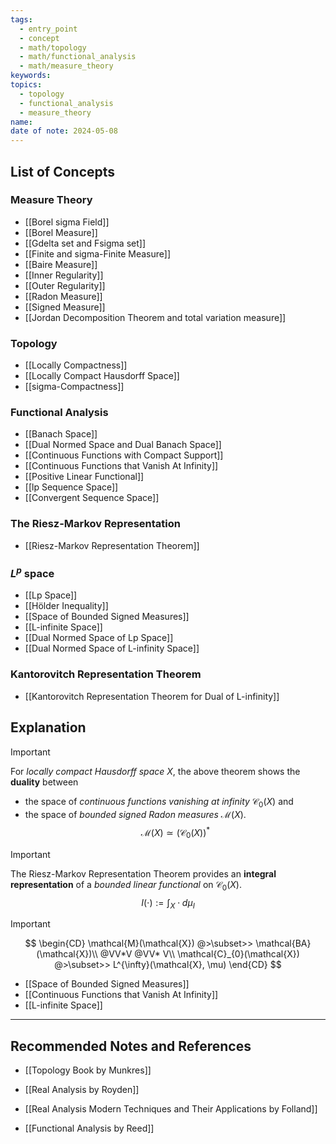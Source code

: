 ```yaml
---
tags:
  - entry_point
  - concept
  - math/topology
  - math/functional_analysis
  - math/measure_theory
keywords: 
topics:
  - topology
  - functional_analysis
  - measure_theory
name: 
date of note: 2024-05-08
---
```


##  List of Concepts

### Measure Theory

- [[Borel sigma Field]]
- [[Borel Measure]]
- [[Gdelta set and Fsigma set]]
- [[Finite and sigma-Finite Measure]]
- [[Baire Measure]]
- [[Inner Regularity]]
- [[Outer Regularity]]
- [[Radon Measure]]
- [[Signed Measure]]
- [[Jordan Decomposition Theorem and total variation measure]]

### Topology

- [[Locally Compactness]]
- [[Locally Compact Hausdorff Space]]
- [[sigma-Compactness]]

### Functional Analysis

- [[Banach Space]]
- [[Dual Normed Space and Dual Banach Space]]
- [[Continuous Functions with Compact Support]]
- [[Continuous Functions that Vanish At Infinity]]
- [[Positive Linear Functional]]
- [[lp Sequence Space]]
- [[Convergent Sequence Space]]

### The Riesz-Markov Representation

- [[Riesz-Markov Representation Theorem]]

### $L^p$ space

- [[Lp Space]]
- [[Hölder Inequality]]
- [[Space of Bounded Signed Measures]]
- [[L-infinite Space]]
- [[Dual Normed Space of Lp Space]]
- [[Dual Normed Space of L-infinity Space]]

### Kantorovitch Representation Theorem

- [[Kantorovitch Representation Theorem for Dual of L-infinity]]


## Explanation

>[!important]
>For *locally compact Hausdorff space* $X$, the above theorem shows the **duality** between
>- the space of *continuous functions* *vanishing at infinity*  $\mathcal{C}_{0}(X)$ and 
>- the space of *bounded signed Radon measures* $\mathcal{M}(X)$.
>$$\mathcal{M}(X) \simeq (\mathcal{C}_{0}(X))^{*} $$


>[!important]
 >The Riesz-Markov Representation Theorem provides an **integral representation** of a *bounded linear functional* on $\mathcal{C}_{0}(X)$.
 >$$
 >I(\cdot) := \int_{X} \; \cdot \; d\mu_{I}
 >$$

>[!important]
>$$
>\begin{CD}
> \mathcal{M}(\mathcal{X}) @>\subset>> \mathcal{BA}(\mathcal{X})\\ 
>@VV*V  @VV* V\\ 
> \mathcal{C}_{0}(\mathcal{X}) @>\subset>> L^{\infty}(\mathcal{X}, \mu)
>\end{CD}
>$$ 

- [[Space of Bounded Signed Measures]]
- [[Continuous Functions that Vanish At Infinity]]
- [[L-infinite Space]]



-----------
##  Recommended Notes and References

- [[Topology Book by Munkres]]

- [[Real Analysis by Royden]]
- [[Real Analysis Modern Techniques and Their Applications by Folland]]
- [[Functional Analysis by Reed]]